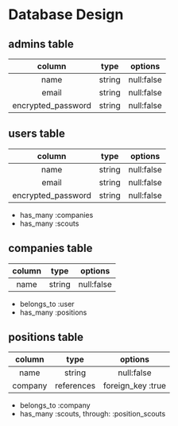 # Database Design

## admins table

|column|type|options|
|:--:|:--:|:--:|
|name|string|null:false|
|email|string|null:false|
|encrypted_password|string|null:false|


## users table

|column|type|options|
|:--:|:--:|:--:|
|name|string|null:false|
|email|string|null:false|
|encrypted_password|string|null:false|

- has_many :companies
- has_many :scouts

## companies table

|column|type|options|
|:--:|:--:|:--:|
|name|string|null:false|

- belongs_to :user
- has_many :positions

## positions table

|column|type|options|
|:--:|:--:|:--:|
|name|string|null:false|
|company|references|foreign_key :true|

- belongs_to :company
- has_many :scouts, through: :position_scouts